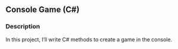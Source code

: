 ## Console Game (C#)

### Description

In this project, I’ll write C# methods to create a game in the console.

